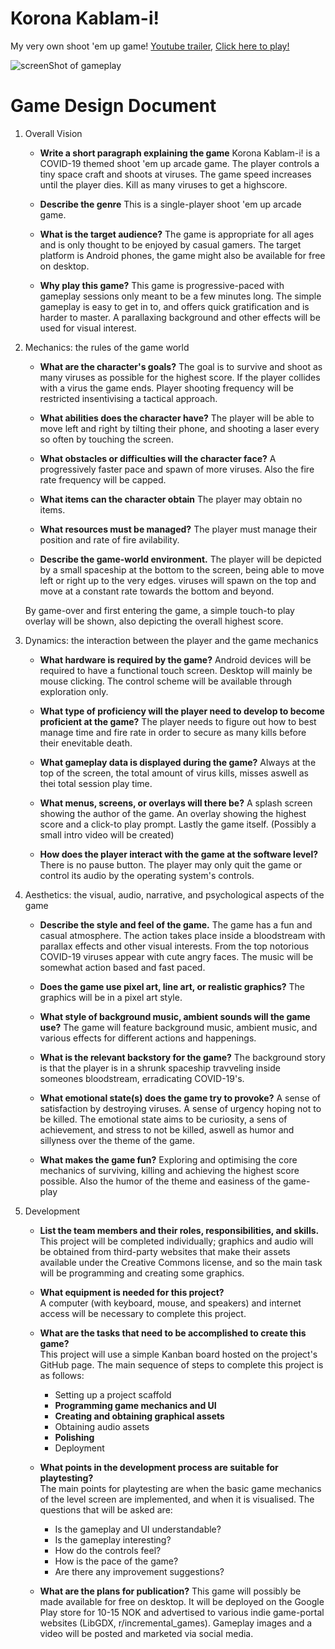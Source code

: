 # Korona Kablam-i!

My very own shoot 'em up game! [Youtube trailer](), [Click here to play!](https://github.com/Slideshow776/Korona-Kablam-i/tree/master/release)

![screenShot of gameplay](https://user-images.githubusercontent.com/4059636/81300959-b5df3180-9078-11ea-9336-0deb0d60d17e.png)

# Game Design Document

1. Overall Vision
    * **Write a short paragraph explaining the game**
    Korona Kablam-i! is a COVID-19 themed shoot 'em up arcade game. The player controls a tiny space craft and shoots at viruses. The game speed increases until the player dies. Kill as many viruses to get a highscore.
        
    * **Describe the genre**
    This is a single-player shoot 'em up arcade game.
    
    * **What is the target audience?**
    The game is appropriate for all ages and is only thought to be enjoyed by casual gamers. The target platform is Android phones, the game might also be available for free on desktop.
        
    * **Why play this game?**
    This game is progressive-paced with gameplay sessions only meant to be a few minutes long. The simple gameplay is easy to get in to, and offers quick gratification and is harder to master. A parallaxing background and other effects will be used for visual interest.
    
2. Mechanics: the rules of the game world
    * **What are the character's goals?**
    The goal is to survive and shoot as many viruses as possible for the highest score. If the player collides with a virus the game ends. Player shooting frequency will be restricted insentivising a tactical approach.
        
    * **What abilities does the character have?**
    The player will be able to move left and right by tilting their phone, and shooting a laser every so often by touching the screen.
    
    * **What obstacles or difficulties will the character face?**
    A progressively faster pace and spawn of more viruses. Also the fire rate frequency will be capped.
    
    * **What items can the character obtain**
    The player may obtain no items.
    
    * **What resources must be managed?**
    The player must manage their position and rate of fire avilability.
    
    * **Describe the game-world environment.**
    The player will be depicted by a small spaceship at the bottom to the screen, being able to move left or right up to the very edges. viruses will spawn on the top and move at a constant rate towards the bottom and beyond.

    By game-over and first entering the game, a simple touch-to play overlay will be shown, also depicting the overall highest score.
    
3. Dynamics: the interaction between the player and the game mechanics
    * **What hardware is required by the game?**
    Android devices will be required to have a functional touch screen. Desktop will mainly be mouse clicking. The control scheme will be available through exploration only.
    
    * **What type of proficiency will the player need to develop to become proficient at the game?**
    The player needs to figure out how to best manage time and fire rate in order to secure as many kills before their enevitable death.
    
    * **What gameplay data is displayed during the game?**
    Always at the top of the screen, the total amount of virus kills, misses aswell as thei total session play time.
    
    * **What menus, screens, or overlays will there be?**
    A splash screen showing the author of the game.
    An overlay showing the highest score and a click-to play prompt.
    Lastly the game itself.
    (Possibly a small intro video will be created)
    
    * **How does the player interact with the game at the software level?**
    There is no pause button. The player may only quit the game or control its audio by the operating system's controls.
    
4. Aesthetics: the visual, audio, narrative, and psychological aspects of the game
    * **Describe the style and feel of the game.**
    The game has a fun and casual atmosphere. The action takes place inside a bloodstream with parallax effects and other visual interests. From the top notorious COVID-19 viruses appear with cute angry faces. The music will be somewhat action based and fast paced.

    * **Does the game use pixel art, line art, or realistic graphics?**
    The graphics will be in a pixel art style.
    
    * **What style of background music, ambient sounds will the game use?**
    The game will feature background music, ambient music, and various effects for different actions and happenings.
        
    * **What is the relevant backstory for the game?**
    The background story is that the player is in a shrunk spaceship travveling inside someones bloodstream, erradicating COVID-19's.
        
    * **What emotional state(s) does the game try to provoke?**
    A sense of satisfaction by destroying viruses. A sense of urgency hoping not to be killed. The emotional state aims to be curiosity, a sens of achievement, and stress to not be killed, aswell as humor and sillyness over the theme of the game.
        
    * **What makes the game fun?**
    Exploring and optimising the core mechanics of surviving, killing and achieving the highest score possible. Also the humor of the theme and easiness of the game-play
    
5. Development
    
    * **List the team members and their roles, responsibilities, and skills.**    
    This project will be completed individually; graphics and audio will be obtained from third-party websites that make their assets available under the Creative Commons license, and so the main task will be programming and creating some graphics.
    
    * **What equipment is needed for this project?**    
    A computer (with keyboard, mouse, and speakers) and internet access will be necessary to complete this project.
    
    * **What are the tasks that need to be accomplished to create this game?**    
    This project will use a simple Kanban board hosted on the project's GitHub page.
    The main sequence of steps to complete this project is as follows:    
        * Setting up a project scaffold
        * **Programming game mechanics and UI**
        * **Creating and obtaining graphical assets**
        * Obtaining audio assets
        * **Polishing**
        * Deployment

    * **What points in the development process are suitable for playtesting?**    
    The main points for playtesting are when the basic game mechanics of the level screen are implemented, and when it is visualised. The questions that will be asked are: 
        * Is the gameplay and UI understandable?
        * Is the gameplay interesting?
        * How do the controls feel?
        * How is the pace of the game?
        * Are there any improvement suggestions?        
    
    * **What are the plans for publication?**
    This game will possibly be made available for free on desktop. It will be deployed on the Google Play store for 10-15 NOK and advertised to various indie game-portal websites (LibGDX, r/incremental_games). Gameplay images and a video will be posted and marketed via social media.
